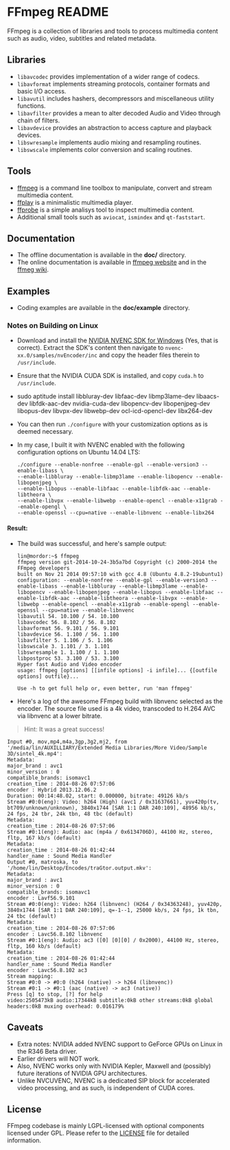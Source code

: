 FFmpeg README
=============

FFmpeg is a collection of libraries and tools to process multimedia content
such as audio, video, subtitles and related metadata.

## Libraries

* `libavcodec` provides implementation of a wider range of codecs.
* `libavformat` implements streaming protocols, container formats and basic I/O access.
* `libavutil` includes hashers, decompressors and miscellaneous utility functions.
* `libavfilter` provides a mean to alter decoded Audio and Video through chain of filters.
* `libavdevice` provides an abstraction to access capture and playback devices.
* `libswresample` implements audio mixing and resampling routines.
* `libswscale` implements color conversion and scaling routines.

## Tools

* [ffmpeg](http://ffmpeg.org/ffmpeg.html) is a command line toolbox to
  manipulate, convert and stream multimedia content.
* [ffplay](http://ffmpeg.org/ffplay.html) is a minimalistic multimedia player.
* [ffprobe](http://ffmpeg.org/ffprobe.html) is a simple analisys tool to inspect
  multimedia content.
* Additional small tools such as `aviocat`, `ismindex` and `qt-faststart`.

## Documentation

* The offline documentation is available in the **doc/** directory.
* The online documentation is available in [ffmpeg website](http://ffmpeg.org) and in the [ffmeg wiki](http://trac.ffmpeg.org).

## Examples

* Coding examples are available in the **doc/example** directory.


### Notes on Building on Linux

* Download and install the [NVIDIA NVENC SDK for Windows](https://developer.nvidia.com/nvidia-video-codec-sdk) (Yes, that is correct). Extract the SDK's content then navigate to `nvenc-xx.0/samples/nvEncoder/inc` and copy the header files therein to `/usr/include`.
* Ensure that the NVIDIA CUDA SDK is installed, and copy `cuda.h` to `/usr/include`.
* sudo aptitude install libbluray-dev libfaac-dev libmp3lame-dev libaacs-dev libfdk-aac-dev  nvidia-cuda-dev  libopencv-dev libopenjpeg-dev libopus-dev libvpx-dev libwebp-dev ocl-icd-opencl-dev libx264-dev
* You can then run `./configure` with your customization options as is deemed necessary.
* In my case, I built it with NVENC enabled with the following configuration options on Ubuntu 14.04 LTS:

	```
	./configure --enable-nonfree --enable-gpl --enable-version3 --enable-libass \
	--enable-libbluray --enable-libmp3lame --enable-libopencv --enable-libopenjpeg \
	--enable-libopus --enable-libfaac --enable-libfdk-aac --enable-libtheora \
	--enable-libvpx --enable-libwebp --enable-opencl --enable-x11grab --enable-opengl \
	--enable-openssl --cpu=native --enable-libnvenc --enable-libx264
	```

#### Result:

* The build was successful, and here's sample output:
	```
	lin@mordor:~$ ffmpeg
	ffmpeg version git-2014-10-24-3b5a7bd Copyright (c) 2000-2014 the FFmpeg developers
	built on Nov 21 2014 09:57:10 with gcc 4.8 (Ubuntu 4.8.2-19ubuntu1)
	configuration: --enable-nonfree --enable-gpl --enable-version3 --enable-libass --enable-libbluray --enable-libmp3lame --enable-libopencv --enable-libopenjpeg --enable-libopus --enable-libfaac --enable-libfdk-aac --enable-libtheora --enable-libvpx --enable-libwebp --enable-opencl --enable-x11grab --enable-opengl --enable-openssl --cpu=native --enable-libnvenc
	libavutil 54. 10.100 / 54. 10.100
	libavcodec 56. 8.102 / 56. 8.102
	libavformat 56. 9.101 / 56. 9.101
	libavdevice 56. 1.100 / 56. 1.100
	libavfilter 5. 1.106 / 5. 1.106
	libswscale 3. 1.101 / 3. 1.101
	libswresample 1. 1.100 / 1. 1.100
	libpostproc 53. 3.100 / 53. 3.100
	Hyper fast Audio and Video encoder
	usage: ffmpeg [options] [[infile options] -i infile]... {[outfile options] outfile}...

	Use -h to get full help or, even better, run 'man ffmpeg'
	```

* Here's a log of the awesome FFmpeg build with libnvenc selected as the encoder. The source file used is a 4k video, transcoded to H.264 AVC via libnvenc at a lower bitrate. 

> Hint:
> It was a great success!

```
Input #0, mov,mp4,m4a,3gp,3g2,mj2, from '/media/lin/AUXILLIARY/Extended Media Libraries/More Video/Sample 3D/sintel_4k.mp4':
Metadata:
major_brand : avc1
minor_version : 0
compatible_brands: isomavc1
creation_time : 2014-08-26 07:57:06
encoder : Hybrid 2013.12.06.2
Duration: 00:14:48.02, start: 0.000000, bitrate: 49126 kb/s
Stream #0:0(eng): Video: h264 (High) (avc1 / 0x31637661), yuv420p(tv, bt709/unknown/unknown), 3840x1744 [SAR 1:1 DAR 240:109], 48956 kb/s, 24 fps, 24 tbr, 24k tbn, 48 tbc (default)
Metadata:
creation_time : 2014-08-26 07:57:06
Stream #0:1(eng): Audio: aac (mp4a / 0x6134706D), 44100 Hz, stereo, fltp, 167 kb/s (default)
Metadata:
creation_time : 2014-08-26 01:42:44
handler_name : Sound Media Handler
Output #0, matroska, to '/home/lin/Desktop/Encodes/traGtor.output.mkv':
Metadata:
major_brand : avc1
minor_version : 0
compatible_brands: isomavc1
encoder : Lavf56.9.101
Stream #0:0(eng): Video: h264 (libnvenc) (H264 / 0x34363248), yuv420p, 3840x1744 [SAR 1:1 DAR 240:109], q=-1--1, 25000 kb/s, 24 fps, 1k tbn, 24 tbc (default)
Metadata:
creation_time : 2014-08-26 07:57:06
encoder : Lavc56.8.102 libnvenc
Stream #0:1(eng): Audio: ac3 ([0] [0][0] / 0x2000), 44100 Hz, stereo, fltp, 160 kb/s (default)
Metadata:
creation_time : 2014-08-26 01:42:44
handler_name : Sound Media Handler
encoder : Lavc56.8.102 ac3
Stream mapping:
Stream #0:0 -> #0:0 (h264 (native) -> h264 (libnvenc))
Stream #0:1 -> #0:1 (aac (native) -> ac3 (native))
Press [q] to stop, [?] for help
video:2505473kB audio:17344kB subtitle:0kB other streams:0kB global headers:0kB muxing overhead: 0.016179%
```

## Caveats

* Extra notes: NVIDIA added NVENC support to GeForce GPUs on Linux in the R346 Beta driver.
* Earlier drivers will NOT work.
* Also, NVENC works only with NVIDIA Kepler, Maxwell and (possibly) future iterations of NVIDIA GPU architectures.
* Unlike NVCUVENC, NVENC is a dedicated SIP block for accelerated video processing, and as such, is independent of CUDA cores.

## License

FFmpeg codebase is mainly LGPL-licensed with optional components licensed under GPL. Please refer to the [LICENSE](LICENSE.md) file for detailed information.

